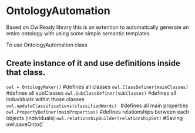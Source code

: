 # OntologyAutomation

Based on OwlReady library this is an extention to automatically generate an entire ontology with using some simple semantic templates

To use OntologyAutomation class

## Create instance of it and use definitions inside that class.

`owl = OntologyMaker()`
 #defines all classes
`owl.ClassDefiner(mainClasses)`
#defines all subClasses
`owl.SubClassDefiner(subClasses)` 
#defines all induviduals within those classes
`owl.updateClassifications(classifiedWords) `
#defines all main properties
`owl.PropertyDefiner(mainProperties)`
#defines relationships between each objects (individuals)
`owl.relationshipBuilder(relationshipSet)`
#Saving
owl.saveOnto()`
